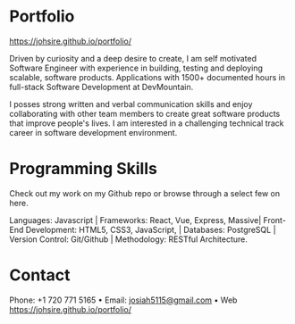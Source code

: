 # Portfolio
https://johsire.github.io/portfolio/

Driven by curiosity and a deep desire to create, I am self motivated Software Engineer with experience in building, testing and deploying scalable, software products. Applications with 1500+ documented hours in full-stack Software Development at DevMountain.

I posses strong written and verbal communication skills and enjoy collaborating with other team members to create great software products that improve people's lives. I am interested in a challenging technical track career in software development environment.

# Programming Skills
Check out my work on my Github repo or browse through a select few on here.

Languages: Javascript | Frameworks: React, Vue, Express, Massive| Front-End Development: HTML5, CSS3, JavaScript, | Databases: PostgreSQL | Version Control: Git/Github | Methodology: RESTful Architecture.

# Contact
Phone: +1 720 771 5165 • Email: josiah5115@gmail.com • Web https://johsire.github.io/portfolio/
